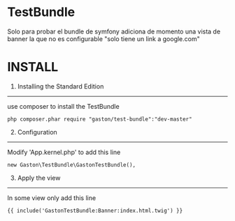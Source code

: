 TestBundle
===========

Solo para probar el bundle de symfony adiciona de momento una vista de banner la que no es configurable "solo tiene un link a google.com"


INSTALL
=======

1) Installing the Standard Edition
----------------------------------

use composer to install the TestBundle

    php composer.phar require "gaston/test-bundle":"dev-master"

2) Configuration
-----

Modify 'App.kernel.php' to add this line

    new Gaston\TestBundle\GastonTestBundle(),

3) Apply the view
------------------

In some view only add this line

    {{ include('GastonTestBundle:Banner:index.html.twig') }}